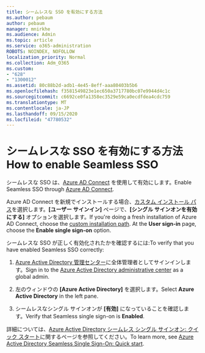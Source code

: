 ```yaml
---
title: シームレスな SSO を有効にする方法
ms.author: pebaum
author: pebaum
manager: mnirkhe
ms.audience: Admin
ms.topic: article
ms.service: o365-administration
ROBOTS: NOINDEX, NOFOLLOW
localization_priority: Normal
ms.collection: Adm_O365
ms.custom:
- "628"
- "1300012"
ms.assetid: 80c88b2d-adb1-4e45-8eff-aaa80403b5b6
ms.openlocfilehash: f3581549823e1ec650a3717780bc07e9944d4c1c
ms.sourcegitcommit: c6692ce0fa1358ec3529e59ca0ecdfdea4cdc759
ms.translationtype: MT
ms.contentlocale: ja-JP
ms.lasthandoff: 09/15/2020
ms.locfileid: "47780532"
---
```

# <a name="how-to-enable-seamless-sso"></a><span data-ttu-id="b40c1-102">シームレスな SSO を有効にする方法</span><span class="sxs-lookup"><span data-stu-id="b40c1-102">How to enable Seamless SSO</span></span>

<span data-ttu-id="b40c1-103">シームレスな SSO は、[Azure AD Connect](https://docs.microsoft.com/azure/active-directory/connect/active-directory-aadconnect) を使用して有効にします。</span><span class="sxs-lookup"><span data-stu-id="b40c1-103">Enable Seamless SSO through [Azure AD Connect](https://docs.microsoft.com/azure/active-directory/connect/active-directory-aadconnect).</span></span>
  
<span data-ttu-id="b40c1-p101">Azure AD Connect を新規でインストールする場合、[カスタム インストール パス](https://docs.microsoft.com/azure/active-directory/connect/active-directory-aadconnect-get-started-custom)を選択します。**[ユーザー サインイン]** ページで、**[シングル サインオンを有効にする]** オプションを選択します。</span><span class="sxs-lookup"><span data-stu-id="b40c1-p101">If you're doing a fresh installation of Azure AD Connect, choose the [custom installation path](https://docs.microsoft.com/azure/active-directory/connect/active-directory-aadconnect-get-started-custom). At the **User sign-in** page, choose the **Enable single sign-on** option.</span></span>
  
<span data-ttu-id="b40c1-106">シームレスな SSO が正しく有効化されたかを確認するには:</span><span class="sxs-lookup"><span data-stu-id="b40c1-106">To verify that you have enabled Seamless SSO correctly:</span></span>
  
1. <span data-ttu-id="b40c1-107">[Azure Active Directory 管理センター](https://aad.portal.azure.com)に全体管理者としてサインインします。</span><span class="sxs-lookup"><span data-stu-id="b40c1-107">Sign in to the [Azure Active Directory administrative center](https://aad.portal.azure.com) as a global admin.</span></span>

2. <span data-ttu-id="b40c1-108">左のウィンドウの **[Azure Active Directory]** を選択します。</span><span class="sxs-lookup"><span data-stu-id="b40c1-108">Select **Azure Active Directory** in the left pane.</span></span>

3. <span data-ttu-id="b40c1-109">シームレスなシングル サインオンが **[有効]** になっていることを確認します。</span><span class="sxs-lookup"><span data-stu-id="b40c1-109">Verify that Seamless single sign-on is **Enabled**.</span></span>

<span data-ttu-id="b40c1-110">詳細については、[Azure Active Directory シームレス シングル サインオン: クイック スタート](https://docs.microsoft.com/azure/active-directory/connect/active-directory-aadconnect-sso-quick-start)に関するページを参照してください。</span><span class="sxs-lookup"><span data-stu-id="b40c1-110">To learn more, see [Azure Active Directory Seamless Single Sign-On: Quick start](https://docs.microsoft.com/azure/active-directory/connect/active-directory-aadconnect-sso-quick-start).</span></span>
  